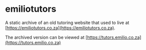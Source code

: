 # emiliotutors

A static archive of an old tutoring website that used to live at [https://emiliotutors.co.za](https://emiliotutors.co.za).

The archived version can be viewed at [https://tutors.emilio.co.za](https://tutors.emilio.co.za)
